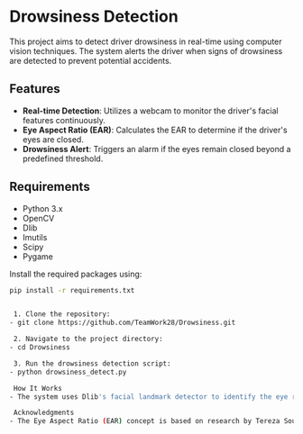 # Drowsiness Detection

This project aims to detect driver drowsiness in real-time using computer vision techniques. The system alerts the driver when signs of drowsiness are detected to prevent potential accidents.

## Features

- **Real-time Detection**: Utilizes a webcam to monitor the driver's facial features continuously.
- **Eye Aspect Ratio (EAR)**: Calculates the EAR to determine if the driver's eyes are closed.
- **Drowsiness Alert**: Triggers an alarm if the eyes remain closed beyond a predefined threshold.

## Requirements

- Python 3.x
- OpenCV
- Dlib
- Imutils
- Scipy
- Pygame

Install the required packages using:

```bash
pip install -r requirements.txt


 1. Clone the repository:
- git clone https://github.com/TeamWork28/Drowsiness.git

 2. Navigate to the project directory:
- cd Drowsiness

 3. Run the drowsiness detection script:
- python drowsiness_detect.py

 How It Works
- The system uses Dlib's facial landmark detector to identify the eye regions in the driver's face. By calculating the Eye Aspect Ratio (EAR), it determines whether the eyes are closed. If the eyes remain closed for a specified duration, an alarm is sounded to alert the driver.

 Acknowledgments
- The Eye Aspect Ratio (EAR) concept is based on research by Tereza Soukupova and Jan Cech in their paper "Real-Time Eye Blink Detection using Facial Landmarks."
